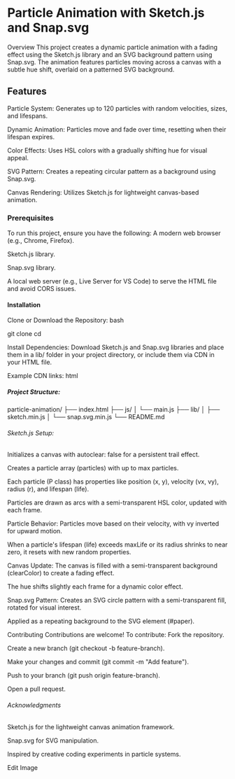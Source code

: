 
# Particle Animation with Sketch.js and Snap.svg
Overview
This project creates a dynamic particle animation with a fading effect using the Sketch.js library and an SVG background pattern using Snap.svg. The animation features particles moving across a canvas with a subtle hue shift, overlaid on a patterned SVG background.
## Features
Particle System: Generates up to 120 particles with random velocities, sizes, and lifespans.

Dynamic Animation: Particles move and fade over time, resetting when their lifespan expires.

Color Effects: Uses HSL colors with a gradually shifting hue for visual appeal.

SVG Pattern: Creates a repeating circular pattern as a background using Snap.svg.

Canvas Rendering: Utilizes Sketch.js for lightweight canvas-based animation.

### Prerequisites
To run this project, ensure you have the following:
A modern web browser (e.g., Chrome, Firefox).

Sketch.js library.

Snap.svg library.

A local web server (e.g., Live Server for VS Code) to serve the HTML file and avoid CORS issues.

#### Installation
Clone or Download the Repository:
bash

git clone <repository-url>
cd <repository-folder>

Install Dependencies:
Download Sketch.js and Snap.svg libraries and place them in a lib/ folder in your project directory, or include them via CDN in your HTML file.

Example CDN links:
html

<script src="https://cdnjs.cloudflare.com/ajax/libs/snap.svg/0.5.1/snap.svg.min.js"></script>
<script src="https://cdnjs.cloudflare.com/ajax/libs/sketch.js/1.1/sketch.min.js"></script>

##### Project Structure:

particle-animation/
├── index.html
├── js/
│   └── main.js
├── lib/
│   ├── sketch.min.js
│   └── snap.svg.min.js
└── README.md



###### Sketch.js Setup:
Initializes a canvas with autoclear: false for a persistent trail effect.

Creates a particle array (particles) with up to max particles.

Each particle (P class) has properties like position (x, y), velocity (vx, vy), radius (r), and lifespan (life).

Particles are drawn as arcs with a semi-transparent HSL color, updated with each frame.

Particle Behavior:
Particles move based on their velocity, with vy inverted for upward motion.

When a particle's lifespan (life) exceeds maxLife or its radius shrinks to near zero, it resets with new random properties.

Canvas Update:
The canvas is filled with a semi-transparent background (clearColor) to create a fading effect.

The hue shifts slightly each frame for a dynamic color effect.

Snap.svg Pattern:
Creates an SVG circle pattern with a semi-transparent fill, rotated for visual interest.

Applied as a repeating background to the SVG element (#paper).

Contributing
Contributions are welcome! To contribute:
Fork the repository.

Create a new branch (git checkout -b feature-branch).

Make your changes and commit (git commit -m "Add feature").

Push to your branch (git push origin feature-branch).

Open a pull request.

###### Acknowledgments
Sketch.js for the lightweight canvas animation framework.

Snap.svg for SVG manipulation.

Inspired by creative coding experiments in particle systems.

Edit Image

